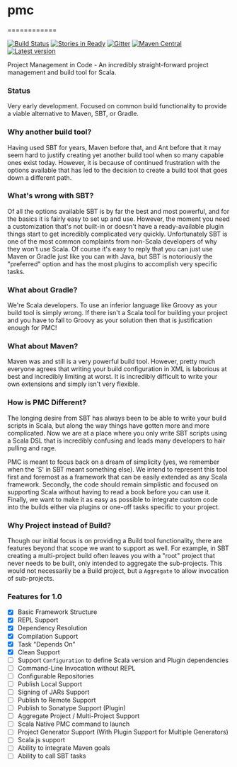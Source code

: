 # pmc
============

[![Build Status](https://travis-ci.org/outr/pmc.svg?branch=master)](https://travis-ci.org/outr/pmc)
[![Stories in Ready](https://badge.waffle.io/outr/pmc.png?label=ready&title=Ready)](https://waffle.io/outr/pmc)
[![Gitter](https://badges.gitter.im/Join%20Chat.svg)](https://gitter.im/outr/pmc)
[![Maven Central](https://img.shields.io/maven-central/v/com.outr/pmc_2.11.svg)](https://maven-badges.herokuapp.com/maven-central/com.outr/pmc_2.11)
[![Latest version](https://index.scala-lang.org/com.outr/pmc/pmc/latest.svg)](https://index.scala-lang.org/com.outr/pmc/pmc)

Project Management in Code - An incredibly straight-forward project management and build tool for Scala.

### Status

Very early development. Focused on common build functionality to provide a viable alternative to Maven, SBT, or Gradle.

### Why another build tool?

Having used SBT for years, Maven before that, and Ant before that it may seem hard to justify creating yet another build
tool when so many capable ones exist today. However, it is because of continued frustration with the options available
that has led to the decision to create a build tool that goes down a different path.

### What's wrong with SBT?

Of all the options available SBT is by far the best and most powerful, and for the basics it is fairly easy to set up
and use. However, the moment you need a customization that's not built-in or doesn't have a ready-available plugin things
start to get incredibly complicated very quickly. Unfortunately SBT is one of the most common complaints from non-Scala
developers of why they won't use Scala. Of course it's easy to reply that you can just use Maven or Gradle just like you
can with Java, but SBT is notoriously the "preferred" option and has the most plugins to accomplish very specific tasks.

### What about Gradle?

We're Scala developers. To use an inferior language like Groovy as your build tool is simply wrong. If there isn't a
Scala tool for building your project and you have to fall to Groovy as your solution then that is justification enough
for PMC!

### What about Maven?

Maven was and still is a very powerful build tool. However, pretty much everyone agrees that writing your build
configuration in XML is laborious at best and incredibly limiting at worst. It is incredibly difficult to write your
own extensions and simply isn't very flexible.

### How is PMC Different?

The longing desire from SBT has always been to be able to write your build scripts in Scala, but along the way things
have gotten more and more complicated. Now we are at a place where you only write SBT scripts using a Scala DSL that
is incredibly confusing and leads many developers to hair pulling and rage.

PMC is meant to focus back on a dream of simplicity (yes, we remember when the 'S' in SBT meant something else). We
intend to represent this tool first and foremost as a framework that can be easily extended as any Scala framework.
Secondly, the code should remain simplistic and focused on supporting Scala without having to read a book before you
can use it. Finally, we want to make it as easy as possible to integrate custom code into the builds either via plugins
or one-off tasks specific to your project.

### Why Project instead of Build?

Though our initial focus is on providing a Build tool functionality, there are features beyond that scope we want to
support as well. For example, in SBT creating a multi-project build often leaves you with a "root" project that never
needs to be built, only intended to aggregate the sub-projects. This would not necessarily be a Build project, but a
`Aggregate` to allow invocation of sub-projects.

### Features for 1.0

* [X] Basic Framework Structure
* [X] REPL Support
* [X] Dependency Resolution
* [X] Compilation Support
* [X] Task "Depends On"
* [X] Clean Support
* [ ] Support `Configuration` to define Scala version and Plugin dependencies
* [ ] Command-Line Invocation without REPL
* [ ] Configurable Repositories
* [ ] Publish Local Support
* [ ] Signing of JARs Support
* [ ] Publish to Remote Support
* [ ] Publish to Sonatype Support (Plugin)
* [ ] Aggregate Project / Multi-Project Support
* [ ] Scala Native PMC command to launch
* [ ] Project Generator Support (With Plugin Support for Multiple Generators)
* [ ] Scala.js support
* [ ] Ability to integrate Maven goals
* [ ] Ability to call SBT tasks